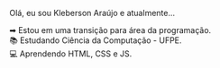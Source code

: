 Olá, eu sou Kleberson Araújo e atualmente...

➡ Estou em uma transição para área da programação. <br>
📚 Estudando Ciência da Computação - UFPE. <br>
💻 Aprendendo HTML, CSS e JS. 
